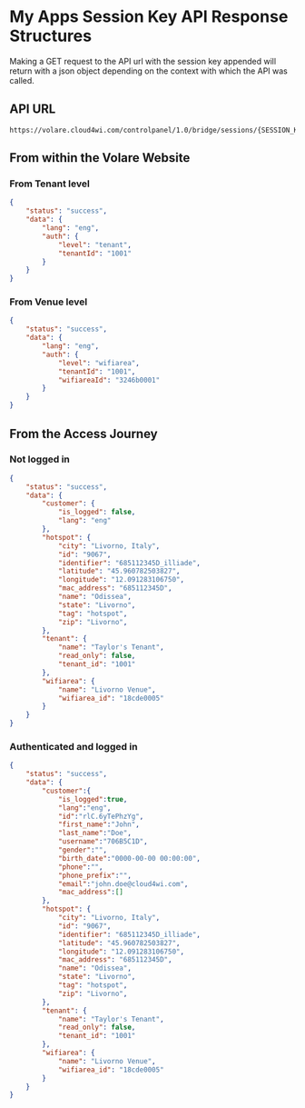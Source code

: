 # My Apps Session Key API Response Structures

Making a GET request to the API url with the session key appended will return with a json object depending on the context with which the API was called.

## API URL

```
https://volare.cloud4wi.com/controlpanel/1.0/bridge/sessions/{SESSION_KEY}
```

## From within the Volare Website

### From Tenant level

```json
{
    "status": "success",
    "data": { 
        "lang": "eng",
        "auth": {
            "level": "tenant",
            "tenantId": "1001"
        }
    }
} 
```

### From Venue level

```json
{
    "status": "success",
    "data": {
        "lang": "eng",
        "auth": {
            "level": "wifiarea",
            "tenantId": "1001",
            "wifiareaId": "3246b0001"
        }
    }
}
```

## From the Access Journey

### Not logged in

```json
{
    "status": "success",
    "data": { 
        "customer": {
            "is_logged": false,
            "lang": "eng"
        }, 
        "hotspot": {
            "city": "Livorno, Italy",
            "id": "9067",
            "identifier": "685112345D_illiade",
            "latitude": "45.960782503827",
            "longitude": "12.091283106750",
            "mac_address": "685112345D",
            "name": "Odissea",
            "state": "Livorno",
            "tag": "hotspot",
            "zip": "Livorno",
        },
        "tenant": {
            "name": "Taylor's Tenant",
            "read_only": false,
            "tenant_id": "1001"
        },
        "wifiarea": {
            "name": "Livorno Venue",
            "wifiarea_id": "18cde0005"
        }
    }
}
```

### Authenticated and logged in

```json
{
    "status": "success",
    "data": { 
        "customer":{
            "is_logged":true,
            "lang":"eng",
            "id":"rlC.6yTePhzYg",
            "first_name":"John",
            "last_name":"Doe",
            "username":"706B5C1D",
            "gender":"",
            "birth_date":"0000-00-00 00:00:00",
            "phone":"",
            "phone_prefix":"",
            "email":"john.doe@cloud4wi.com",
            "mac_address":[]
        },
        "hotspot": {
            "city": "Livorno, Italy",
            "id": "9067",
            "identifier": "685112345D_illiade",
            "latitude": "45.960782503827",
            "longitude": "12.091283106750",
            "mac_address": "685112345D",
            "name": "Odissea",
            "state": "Livorno",
            "tag": "hotspot",
            "zip": "Livorno",
        },
        "tenant": {
            "name": "Taylor's Tenant",
            "read_only": false,
            "tenant_id": "1001"
        },
        "wifiarea": {
            "name": "Livorno Venue",
            "wifiarea_id": "18cde0005"
        }
    }
}
```